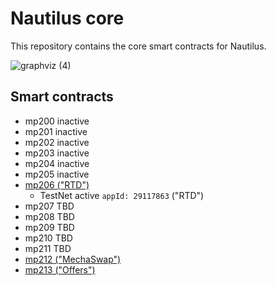 # Nautilus core

This repository contains the core smart contracts for Nautilus. 

![graphviz (4)](https://github.com/user-attachments/assets/8cd2b1ed-4725-4e01-96d6-a7c9a32d40a7)


## Smart contracts

- mp200 inactive
- mp201 inactive
- mp202 inactive
- mp203 inactive
- mp204 inactive
- mp205 inactive
- [mp206 ("RTD")](https://github.com/NautilusOSS/nautilus-core/tree/main/smart-contracts/mp206) 
  - TestNet active `appId: 29117863` ("RTD")
- mp207 TBD
- mp208 TBD
- mp209 TBD
- mp210 TBD
- mp211 TBD
- [mp212 ("MechaSwap")](https://github.com/NautilusOSS/nautilus-core/tree/main/smart-contracts/mp212)
- [mp213 ("Offers")](https://github.com/NautilusOSS/nautilus-core/tree/main/smart-contracts/mp213)
